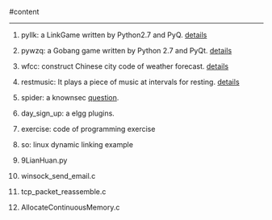#content


*********

1. pyllk: a LinkGame written by Python2.7 and PyQ. [details](http://onestraw.net/python/write-llk-game-using-pyqt)

2. pywzq: a Gobang game written by Python 2.7 and PyQt. [details](http://onestraw.net/python/pyqt-implement-gabang-or-wuziqi)

3. wfcc: construct Chinese city code of weather forecast. [details](http://onestraw.net/python/python-construct-weather-forecast-city-code/)

4. restmusic: It plays a piece of music at intervals for resting. [details](http://onestraw.net/python/restmusic-tool)

5. spider: a knownsec [question](http://blog.knownsec.com/2012/02/knownsec-recruitment/). 

6. day_sign_up: a elgg plugins. 

7.	exercise: code of programming exercise 
8. so: linux dynamic linking example

10. 9LianHuan.py

11. winsock_send_email.c

12. tcp_packet_reassemble.c

13. AllocateContinuousMemory.c
